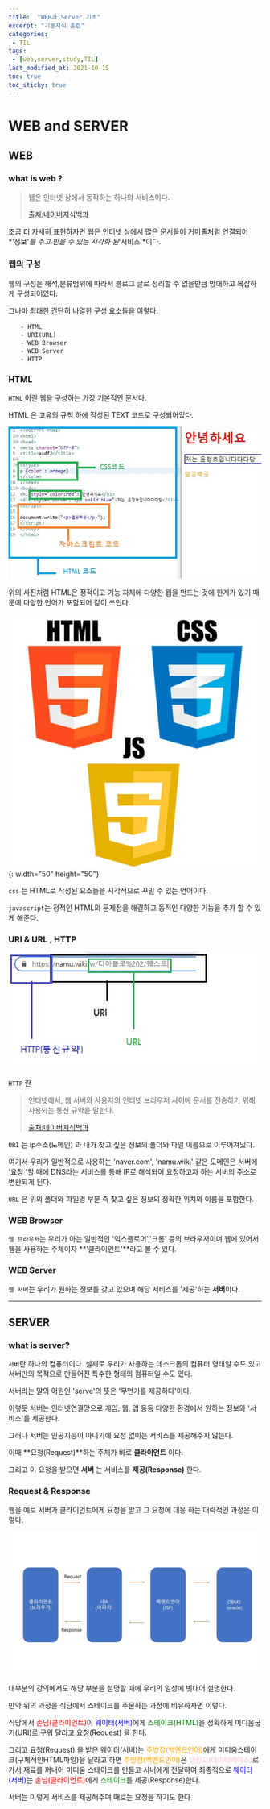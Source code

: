 ```yaml
---
title:  "WEB과 Server 기초"
excerpt: "기본지식 훈련"
categories:
 - TIL
tags:
 - [web,server,study,TIL]
last_modified_at: 2021-10-15
toc: true
toc_sticky: true
---
```







# WEB and SERVER



## WEB



### what is web ?



>웹은 인터넷 상에서 동작하는 하나의 서비스이다.
>
>[출처:네이버지식백과](https://terms.naver.com/entry.naver?docId=4383203&cid=59941&categoryId=59941)



조금 더 자세히 표현하자면 웹은 인터넷 상에서 많은 문서들이 거미줄처럼 연결되어 *'정보'*를 주고 받을 수 있는 시각화 된*'서비스'*이다.



### 웹의 구성




웹의 구성은 해석,분류범위에 따라서 블로그 글로 정리할 수 없을만큼 방대하고 복잡하게 구성되어있다. 

그나마 최대한 간단히 나열한 구성 요소들을 이렇다.

<ol>

    - HTML
    - URI(URL)
    - WEB Browser
    - WEB Server
    - HTTP
</ol>

### HTML



`HTML` 이란 웹을 구성하는 가장 기본적인 문서다.

HTML 은 고유의 규칙 하에 작성된 TEXT 코드로 구성되어있다.


![html예시](\assets\images\HTML예시.JPG)





위의 사진처럼 HTML은 정적이고 기능 자체에 다양한 웹을 만드는 것에 한계가 있기 때문에 다양한 언어가 포함되어 같이 쓰인다.

![프론트언어](\assets\images\프론트언어.jpeg){: width="50" height="50"}







`css` 는 HTML로 작성된 요소들을 시각적으로 꾸밀 수 있는 언어이다.

`javascript`는 정적인 HTML의 문제점을 해결하고 동적인 다양한 기능을 추가 할 수 있게 해준다.





### URI & URL , HTTP

![URI](\assets\images\URL.JPG)



`HTTP` 란

>인터넷에서, 웹 서버와 사용자의 인터넷 브라우저 사이에 문서를 전송하기 위해 사용되는 통신 규약을 말한다.
>
>[출처:네이버지식백과](https://terms.naver.com/entry.naver?docId=1180001&cid=40942&categoryId=32851)



`URI` 는 ip주소(도메인) 과 내가 찾고 싶은 정보의 폴더와 파일 이름으로 이루어져있다.

여기서 우리가 일반적으로 사용하는 'naver.com', 'namu.wiki' 같은 도메인은 서버에 '요청 '할 때에 DNS라는 서비스를 통해 IP로 해석되어 요청하고자 하는 서버의 주소로 변환되게 된다.



 `URL` 은 위의 폴더와 파일명 부분 즉 찾고 싶은 정보의 정확한 위치와 이름을 포함한다.



### WEB Browser



`웹 브라우저`는 우리가 아는 일반적인 '익스플로어','크롬' 등의 브라우저이며 웹에 있어서 웹을 사용하는 주체이자 **'클라이언트'**라고 볼 수 있다.




### WEB Server



`웹 서버`는 우리가 원하는 정보를 갖고 있으며 해당 서비스를 '제공'하는 **서버**이다.





<hr>


## SERVER



### what is server?





`서버`란  하나의 컴퓨터이다. 실제로 우리가 사용하는 데스크톱의 컴퓨터 형태일 수도 있고 서버만의 목적으로 만들어진 특수한 형태의 컴퓨터일 수도 있다.



서버라는 말의 어원인 'serve'의 뜻은 '무언가를 제공하다'이다.

이렇듯 서버는 인터넷연결망으로 게임, 웹, 앱 등등 다양한 환경에서 원하는 정보와 '서비스'를 제공한다.



그러나 서버는 인공지능이 아니기에 요청 없이는 서비스를 제공해주지 않는다.

이때 **요청(Request)**하는 주체가 바로 **클라이언트** 이다.

그리고 이 요청을 받으면 **서버** 는 서비스를 **제공(Response)** 한다.



### Request & Response



웹을 예로 서버가 클라이언트에게 요청을 받고 그 요청에 대응 하는 대략적인 과정은 이렇다.

![ppt자료](\assets\images\슬라이드1.JPG)



대부분의 강의에서도 해당 부분을 설명할 때에 우리의 일상에 빗대어 설명한다.

만약 위의 과정을 식당에서 스테이크를 주문하는 과정에 비유하자면 이렇다.



식당에서 <span style="color : red">손님(클라이언트)</span>이 <span style="color : blue">웨이터(서버)</span>에게 <span style="color : green">스테이크(HTML)</span>을 정확하게 미디움굽기(URI)로 구워 달라고 요청(Request) 을 한다. 

그리고 요청(Request) 을 받은 웨이터(서버)는 <span style="color : orange">주방장(백엔드언어)</span>에게 미디움스테이크(구체적인HTML파일)을 달라고 하면 <span style="color : orange">주방장(백엔드언어)</span>은 <span style="color : pink">냉장고(데이터베이스)</span>로가서 재료를 꺼내어 미디움 스테이크를 만들고 서버에게 전달하여 최종적으로 <span style="color : blue">웨이터(서버)</span>는<span style="color : red"> 손님(클라이언트)</span>에게 <span style="color : green">스테이크</span>를 제공(Response)한다.



서버는 이렇게 서비스를 제공해주며 때로는 요청을 하기도 한다.

